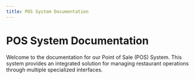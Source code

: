 ```yaml
---
title: POS System Documentation
---
```


# POS System Documentation
Welcome to the documentation for our Point of Sale (POS) System. This system provides an integrated solution for managing restaurant operations through multiple specialized interfaces.